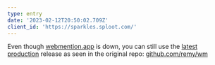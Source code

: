 ```yaml
---
type: entry
date: '2023-02-12T20:50:02.709Z'
client_id: 'https://sparkles.sploot.com/'
---
```

Even though [webmention.app](https://webmention.app) is down, you can still use the [latest production](https://wm-i4t3xreum.vercel.app/) release as seen in the original repo: [github.com/remy/wm](https://github.com/remy/wm/deployments/activity_log)

